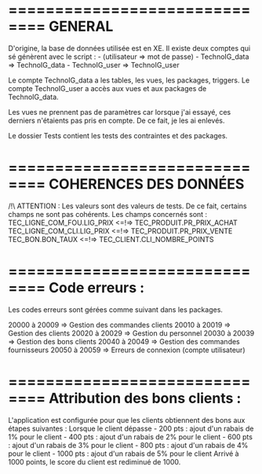 ==============================
GENERAL
==============================
D'origine, la base de données utilisée est en XE.
Il existe deux comptes qui sé génèrent avec le script :
	- (utilisateur => mot de passe)
	- TechnoIG_data => TechnoIG_data
	- TechnoIG_user => TechnoIG_user

Le compte TechnoIG_data a les tables, les vues, les packages, triggers.
Le compte TechnoIG_user a accès aux vues et aux packages de TechnoIG_data.

Les vues ne prennent pas de paramètres car lorsque j'ai essayé,
ces derniers n'étaients pas pris en compte.
De ce fait, je les ai enlevés.

Le dossier Tests contient les tests des contraintes et des packages.


==============================
COHERENCES DES DONNÉES
==============================
/!\ ATTENTION : Les valeurs sont des valeurs de tests.
De ce fait, certains champs ne sont pas cohérents.
Les champs concernés sont :
	TEC_LIGNE_COM_FOU.LIG_PRIX <=!=> TEC_PRODUIT.PR_PRIX_ACHAT
	TEC_LIGNE_COM_CLI.LIG_PRIX <=!=> TEC_PRODUIT.PR_PRIX_VENTE
	TEC_BON.BON_TAUX <=!=> TEC_CLIENT.CLI_NOMBRE_POINTS


==============================
Code erreurs :
==============================
Les codes erreurs sont gérées comme suivant dans les packages.

20000 à 20009 => Gestion des commandes clients
20010 à 20019 => Gestion des clients
20020 à 20029 => Gestion du personnel
20030 à 20039 => Gestion des bons clients
20040 à 20049 => Gestion des commandes fournisseurs
20050 à 20059 => Erreurs de connexion (compte utilisateur)


==============================
Attribution des bons clients :
==============================
L'application est configurée pour que les clients obtiennent des bons aux étapes suivantes :
Lorsque le client dépasse
	- 200 pts 	: 	ajout d'un rabais de 1% pour le client
	- 400 pts 	: 	ajout d'un rabais de 2% pour le client
	- 600 pts 	: 	ajout d'un rabais de 3% pour le client
	- 800 pts 	: 	ajout d'un rabais de 4% pour le client
	- 1000 pts 	:	ajout d'un rabais de 5% pour le client
Arrivé à 1000 points, le score du client est rediminué de 1000.

